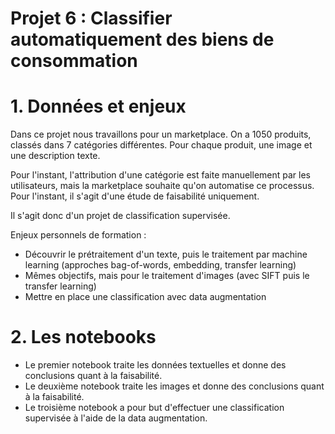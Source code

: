 # Projet 6 : Classifier automatiquement des biens de consommation

# 1. Données et enjeux

Dans ce projet nous travaillons pour un marketplace.
On a 1050 produits, classés dans 7 catégories différentes. Pour chaque produit, une image et une description texte.

Pour l'instant, l'attribution d'une catégorie est faite manuellement par les utilisateurs, mais la marketplace souhaite qu'on 
automatise ce processus. Pour l'instant, il s'agit d'une étude de faisabilité uniquement.

Il s'agit donc d'un projet de classification supervisée.

Enjeux personnels de formation :
- Découvrir le prétraitement d'un texte, puis le traitement par machine learning (approches bag-of-words, embedding, transfer learning)
- Mêmes objectifs, mais pour le traitement d'images (avec SIFT puis le transfer learning)
- Mettre en place une classification avec data augmentation

# 2. Les notebooks

- Le premier notebook traite les données textuelles et donne des conclusions quant à la faisabilité.
- Le deuxième notebook traite les images et donne des conclusions quant à la faisabilité.
- Le troisième notebook a pour but d'effectuer une classification supervisée à l'aide de la data augmentation.
